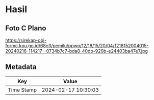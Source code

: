 # Hasil

## Foto C Plano

https://sirekap-obj-formc.kpu.go.id/68e3/pemilu/ppwp/12/18/15/20/04/1218152004015-20240216-114217--0734b7c7-bda8-40db-920b-e24403ba47e7.jpg


## Metadata

| Key        | Value               |
| ---------- | ------------------- |
| Time Stamp | 2024-02-17 10:30:03 |



